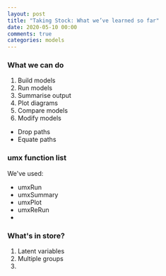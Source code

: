 ```yaml
---
layout: post
title: "Taking Stock: What we’ve learned so far"
date: 2020-05-10 00:00
comments: true
categories: models
---
```


### What we can do
1. Build models
2. Run models
3. Summarise output
4. Plot diagrams
5. Compare models
6. Modify models
 * Drop paths
 * Equate paths

### umx function list
We've used:

* umxRun
* umxSummary
* umxPlot
* umxReRun
* 

### What's in store?

1. Latent variables
2. Multiple groups
3. 

